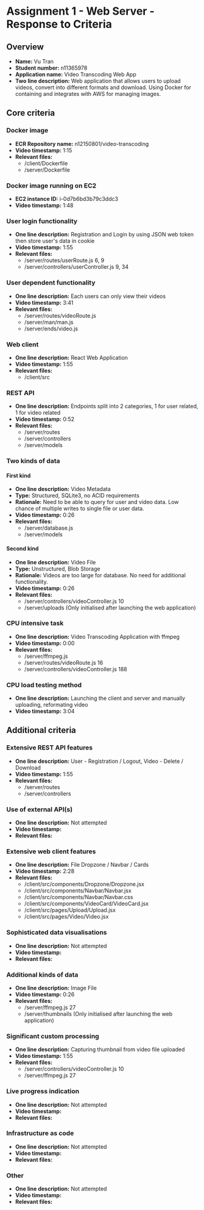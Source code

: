 Assignment 1 - Web Server - Response to Criteria
================================================

Overview
------------------------------------------------

- **Name:** Vu Tran
- **Student number:** n11365978
- **Application name:** Video Transcoding Web App
- **Two line description:** Web application that allows users to upload videos, convert into different formats and download. Using Docker for containing  and integrates with AWS for managing images.




Core criteria
------------------------------------------------

### Docker image

- **ECR Repository name:** n12150801/video-transcoding
- **Video timestamp:** 1:15
- **Relevant files:**
  - /client/Dockerfile
  - /server/Dockerfile 

### Docker image running on EC2

- **EC2 instance ID:** i-0d7b6bd3b79c3ddc3
- **Video timestamp:** 1:48

### User login functionality

- **One line description:** Registration and Login by using JSON web token then store user's data in cookie
- **Video timestamp:** 1:55
- **Relevant files:**
  - /server/routes/userRoute.js 6, 9
  - /server/controllers/userController.js 9, 34  

### User dependent functionality

- **One line description:** Each users can only view their videos
- **Video timestamp:** 3:41
- **Relevant files:**
  - /server/routes/videoRoute.js 
  - /server/man/man.js 
  - /server/ends/video.js 

### Web client

- **One line description:** React Web Application
- **Video timestamp:** 1:55
- **Relevant files:**
  - /client/src

### REST API

- **One line description:** Endpoints split into 2 categories, 1 for user related, 1 for video related
- **Video timestamp:** 0:52
- **Relevant files:**
  - /server/routes
  - /server/controllers
  - /server/models

### Two kinds of data

#### First kind

- **One line description:** Video Metadata
- **Type:** Structured, SQLite3, no ACID requirements
- **Rationale:** Need to be able to query for user and video data.  Low chance of multiple writes to single file or user data.
- **Video timestamp:** 0:26
- **Relevant files:**
  - /server/database.js
  - /server/models

#### Second kind

- **One line description:** Video File
- **Type:** Unstructured, Blob Storage
- **Rationale:** Videos are too large for database.  No need for additional functionality.
- **Video timestamp:** 0:26
- **Relevant files:**
  - /server/controllers/videoController.js 10
  - /server/uploads (Only initialised after launching the web application)

### CPU intensive task

- **One line description:** Video Transcoding Application with ffmpeg
- **Video timestamp:** 0:00
- **Relevant files:**
  - /server/ffmpeg.js
  - /server/routes/videoRoute.js 16
  - /server/controllers/videoController.js 188

### CPU load testing method

- **One line description:** Launching the client and server and manually uploading, reformating video
- **Video timestamp:** 3:04

Additional criteria
------------------------------------------------

### Extensive REST API features

- **One line description:** User - Registration / Logout, Video - Delete / Download 
- **Video timestamp:** 1:55
- **Relevant files:**
  - /server/routes
  - /server/controllers


### Use of external API(s)

- **One line description:** Not attempted
- **Video timestamp:**
- **Relevant files:**


### Extensive web client features

- **One line description:** File Dropzone / Navbar / Cards 
- **Video timestamp:** 2:28
- **Relevant files:**
  - /client/src/components/Dropzone/Dropzone.jsx
  - /client/src/components/Navbar/Navbar.jsx
  - /client/src/components/Navbar/Navbar.css
  - /client/src/components/VideoCard/VideoCard.jsx
  - /client/src/pages/Upload/Upload.jsx
  - /client/src/pages/Video/Video.jsx


### Sophisticated data visualisations

- **One line description:** Not attempted
- **Video timestamp:**
- **Relevant files:**


### Additional kinds of data

- **One line description:** Image File
- **Video timestamp:** 0:26
- **Relevant files:**
  - /server/ffmpeg.js 27
  - /server/thumbnails (Only initialised after launching the web application)


### Significant custom processing

- **One line description:** Capturing thumbnail from video file uploaded
- **Video timestamp:** 1:55
- **Relevant files:**
  - /server/controllers/videoController.js 10
  - /server/ffmpeg.js 27


### Live progress indication

- **One line description:** Not attempted
- **Video timestamp:** 
- **Relevant files:**


### Infrastructure as code

- **One line description:** Not attempted
- **Video timestamp:** 
- **Relevant files:**


### Other

- **One line description:** Not attempted
- **Video timestamp:**
- **Relevant files:**
